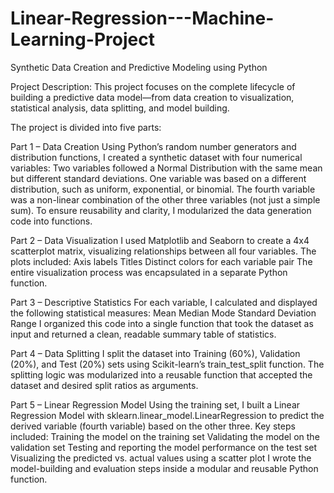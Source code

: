 # Linear-Regression---Machine-Learning-Project
Synthetic Data Creation and Predictive Modeling using Python

Project Description:
This project focuses on the complete lifecycle of building a predictive data model—from data creation to visualization, statistical analysis, data splitting, and model building.

The project is divided into five parts:

Part 1 – Data Creation
Using Python’s random number generators and distribution functions, I created a synthetic dataset with four numerical variables:
Two variables followed a Normal Distribution with the same mean but different standard deviations.
One variable was based on a different distribution, such as uniform, exponential, or binomial.
The fourth variable was a non-linear combination of the other three variables (not just a simple sum).
To ensure reusability and clarity, I modularized the data generation code into functions.

Part 2 – Data Visualization
I used Matplotlib and Seaborn to create a 4x4 scatterplot matrix, visualizing relationships between all four variables.
The plots included:
Axis labels
Titles
Distinct colors for each variable pair
The entire visualization process was encapsulated in a separate Python function.

Part 3 – Descriptive Statistics
For each variable, I calculated and displayed the following statistical measures:
Mean
Median
Mode
Standard Deviation
Range
I organized this code into a single function that took the dataset as input and returned a clean, readable summary table of statistics.

Part 4 – Data Splitting
I split the dataset into Training (60%), Validation (20%), and Test (20%) sets using Scikit-learn’s train_test_split function.
The splitting logic was modularized into a reusable function that accepted the dataset and desired split ratios as arguments.

Part 5 – Linear Regression Model
Using the training set, I built a Linear Regression Model with sklearn.linear_model.LinearRegression to predict the derived variable (fourth variable) based on the other three.
Key steps included:
Training the model on the training set
Validating the model on the validation set
Testing and reporting the model performance on the test set
Visualizing the predicted vs. actual values using a scatter plot
I wrote the model-building and evaluation steps inside a modular and reusable Python function.
